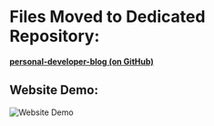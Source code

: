 # Files Moved to Dedicated Repository:

**[personal-developer-blog (on GitHub)](https://github.com/hschickdevs/personal-developer-blog)**

## Website Demo:

![Website Demo](./demo.gif)